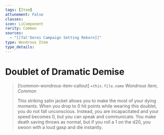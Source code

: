 ```yaml
---
tags: [Item]
attunement: False
classes: 
icon: LiComponent
rarity: Common
sources:
  - "[[Tal'Dorei Campaign Setting Reborn]]"
type: Wondrous Item
type_details: 
---
```

# Doublet of Dramatic Demise
>[!common-wondrous-item-callout] `=this.file.name`
>*Wondrous Item, Common*
>
>This striking satin jacket allows you to make the most of your dying moments. When you drop to 0 hit points while wearing this doublet, you do not fall unconscious. Instead, you are incapacitated and your speed becomes 0, but you can speak and communicate. You make death saving throws as normal, but if you roll a 1 on the d20, you swoon with a loud gasp and die instantly.
>
>
